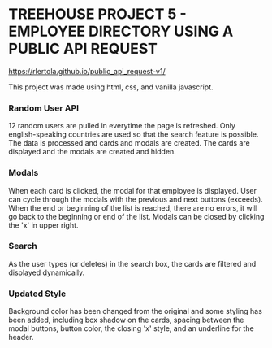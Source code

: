 # TREEHOUSE PROJECT 5 - EMPLOYEE DIRECTORY USING A PUBLIC API REQUEST

https://rlertola.github.io/public_api_request-v1/

This project was made using html, css, and vanilla javascript.

### Random User API
12 random users are pulled in everytime the page is refreshed. Only english-speaking countries are used so that the search feature is possible. The data is processed and cards and modals are created. The cards are displayed and the modals are created and hidden.

### Modals
When each card is clicked, the modal for that employee is displayed. User can cycle through the modals with the previous and next buttons (exceeds). When the end or beginning of the list is reached, there are no errors, it will go back to the beginning or end of the list. Modals can be closed by clicking the 'x' in upper right.

### Search
As the user types (or deletes) in the search box, the cards are filtered and displayed dynamically.

### Updated Style
Background color has been changed from the original and some styling has been added, including box shadow on the cards, spacing between the modal buttons, button color, the closing 'x' style, and an underline for the header.



